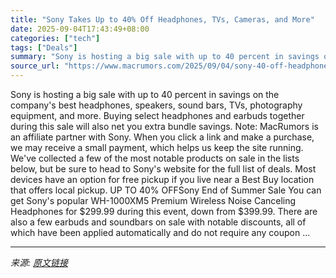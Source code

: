 ```yaml
---
title: "Sony Takes Up to 40% Off Headphones, TVs, Cameras, and More"
date: 2025-09-04T17:43:49+08:00
categories: ["tech"]
tags: ["Deals"]
summary: "Sony is hosting a big sale with up to 40 percent in savings on the company's best headphones, speakers, sound bars, TVs, photography equipment, and more. Buying select headphones and earbuds together "
source_url: "https://www.macrumors.com/2025/09/04/sony-40-off-headphones-tvs/"
---
```


Sony is hosting a big sale with up to 40 percent in savings on the company's best headphones, speakers, sound bars, TVs, photography equipment, and more. Buying select headphones and earbuds together during this sale will also net you extra bundle savings. Note: MacRumors is an affiliate partner with Sony. When you click a link and make a purchase, we may receive a small payment, which helps us keep the site running. We've collected a few of the most notable products on sale in the lists below, but be sure to head to Sony's website for the full list of deals. Most devices have an option for free pickup if you live near a Best Buy location that offers local pickup. UP TO 40% OFFSony End of Summer Sale You can get Sony's popular WH-1000XM5 Premium Wireless Noise Canceling Headphones for &#36;299.99 during this event, down from &#36;399.99. There are also a few earbuds and soundbars on sale with notable discounts, all of which have been applied automatically and do not require any coupon ...

---

*来源: [原文链接](https://www.macrumors.com/2025/09/04/sony-40-off-headphones-tvs/)*
